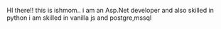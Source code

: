 HI there!!
this is ishmom.. 
i am an Asp.Net developer and also skilled in python
i am skilled in vanilla js and postgre,mssql 

<!---
Abrarismom/Abrarismom is a ✨ special ✨ repository because its `README.md` (this file) appears on your GitHub profile.
You can click the Preview link to take a look at your changes.
--->
